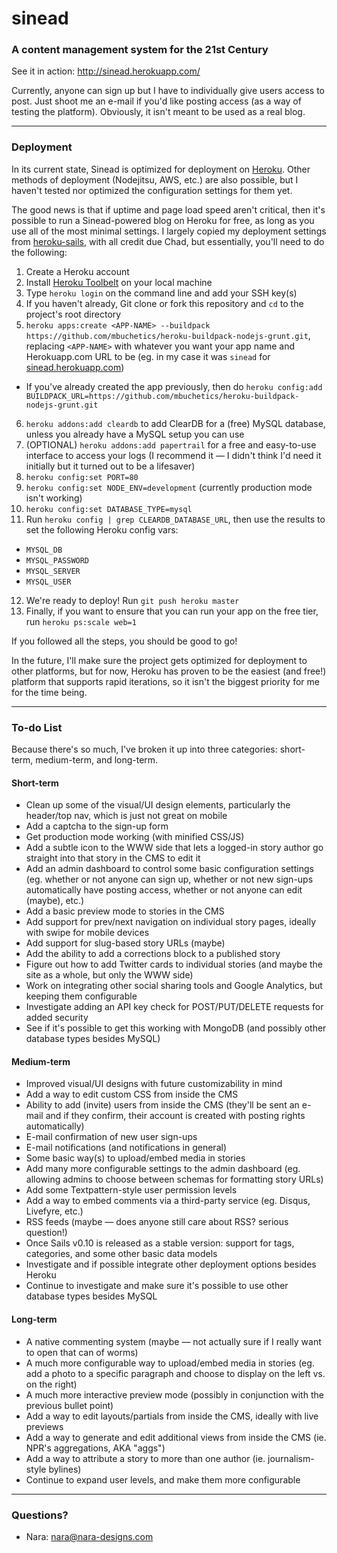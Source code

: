 # sinead
### A content management system for the 21st Century

See it in action: http://sinead.herokuapp.com/

Currently, anyone can sign up but I have to individually give users access to post. Just shoot me an e-mail if you'd like posting access (as a way of testing the platform). Obviously, it isn't meant to be used as a real blog.


---

### Deployment

In its current state, Sinead is optimized for deployment on [Heroku](http://heroku.com). Other methods of deployment (Nodejitsu, AWS, etc.) are also possible, but I haven't tested nor optimized the configuration settings for them yet.

The good news is that if uptime and page load speed aren't critical, then it's possible to run a Sinead-powered blog on Heroku for free, as long as you use all of the most minimal settings. I largely copied my deployment settings from [heroku-sails](https://github.com/chadn/heroku-sails), with all credit due Chad, but essentially, you'll need to do the following:

1. Create a Heroku account
2. Install [Heroku Toolbelt](https://toolbelt.heroku.com/) on your local machine
3. Type `heroku login` on the command line and add your SSH key(s)
4. If you haven't already, Git clone or fork this repository and `cd` to the project's root directory
5. `heroku apps:create <APP-NAME> --buildpack https://github.com/mbuchetics/heroku-buildpack-nodejs-grunt.git`, replacing `<APP-NAME>` with whatever you want your app name and Herokuapp.com URL to be (eg. in my case it was `sinead` for [sinead.herokuapp.com](http://sinead.herokuapp.com))
  * If you've already created the app previously, then do `heroku config:add BUILDPACK_URL=https://github.com/mbuchetics/heroku-buildpack-nodejs-grunt.git`
6. `heroku addons:add cleardb` to add ClearDB for a (free) MySQL database, unless you already have a MySQL setup you can use
7. (OPTIONAL) `heroku addons:add papertrail` for a free and easy-to-use interface to access your logs (I recommend it &mdash; I didn't think I'd need it initially but it turned out to be a lifesaver)
8. `heroku config:set PORT=80`
9. `heroku config:set NODE_ENV=development` (currently production mode isn't working)
10. `heroku config:set DATABASE_TYPE=mysql`
11. Run `heroku config | grep CLEARDB_DATABASE_URL`, then use the results to set the following Heroku config vars:
  * `MYSQL_DB`
  * `MYSQL_PASSWORD`
  * `MYSQL_SERVER`
  * `MYSQL_USER`
12. We're ready to deploy! Run `git push heroku master`
13. Finally, if you want to ensure that you can run your app on the free tier, run `heroku ps:scale web=1`

If you followed all the steps, you should be good to go!

In the future, I'll make sure the project gets optimized for deployment to other platforms, but for now, Heroku has proven to be the easiest (and free!) platform that supports rapid iterations, so it isn't the biggest priority for me for the time being.


---

### To-do List

Because there's so much, I've broken it up into three categories: short-term, medium-term, and long-term.

#### Short-term

* Clean up some of the visual/UI design elements, particularly the header/top nav, which is just not great on mobile
* Add a captcha to the sign-up form
* Get production mode working (with minified CSS/JS)
* Add a subtle icon to the WWW side that lets a logged-in story author go straight into that story in the CMS to edit it
* Add an admin dashboard to control some basic configuration settings (eg. whether or not anyone can sign up, whether or not new sign-ups automatically have posting access, whether or not anyone can edit (maybe), etc.)
* Add a basic preview mode to stories in the CMS
* Add support for prev/next navigation on individual story pages, ideally with swipe for mobile devices
* Add support for slug-based story URLs (maybe)
* Add the ability to add a corrections block to a published story
* Figure out how to add Twitter cards to individual stories (and maybe the site as a whole, but only the WWW side)
* Work on integrating other social sharing tools and Google Analytics, but keeping them configurable
* Investigate adding an API key check for POST/PUT/DELETE requests for added security
* See if it's possible to get this working with MongoDB (and possibly other database types besides MySQL)

#### Medium-term

* Improved visual/UI designs with future customizability in mind
* Add a way to edit custom CSS from inside the CMS
* Ability to add (invite) users from inside the CMS (they'll be sent an e-mail and if they confirm, their account is created with posting rights automatically)
* E-mail confirmation of new user sign-ups
* E-mail notifications (and notifications in general)
* Some basic way(s) to upload/embed media in stories
* Add many more configurable settings to the admin dashboard (eg. allowing admins to choose between schemas for formatting story URLs)
* Add some Textpattern-style user permission levels
* Add a way to embed comments via a third-party service (eg. Disqus, Livefyre, etc.)
* RSS feeds (maybe &mdash; does anyone still care about RSS? serious question!)
* Once Sails v0.10 is released as a stable version: support for tags, categories, and some other basic data models
* Investigate and if possible integrate other deployment options besides Heroku
* Continue to investigate and make sure it's possible to use other database types besides MySQL

#### Long-term

* A native commenting system (maybe &mdash; not actually sure if I really want to open that can of worms)
* A much more configurable way to upload/embed media in stories (eg. add a photo to a specific paragraph and choose to display on the left vs. on the right)
* A much more interactive preview mode (possibly in conjunction with the previous bullet point)
* Add a way to edit layouts/partials from inside the CMS, ideally with live previews
* Add a way to generate and edit additional views from inside the CMS (ie. NPR's aggregations, AKA "aggs")
* Add a way to attribute a story to more than one author (ie. journalism-style bylines)
* Continue to expand user levels, and make them more configurable


---

### Questions?

* Nara: <nara@nara-designs.com>
